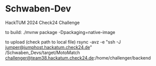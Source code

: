 # Schwaben-Dev
HackTUM 2024 Check24 Challenge 

to build:
./mvnw package -Dpackaging=native-image

to upload (check path to local file)
rsync -avz -e "ssh -J jumper@jumphost.hackatum.check24.de" <path-to>/Schwaben_Devs/target/MotoMatch challenger@team38.hackatum.check24.de:/home/challenger/backend